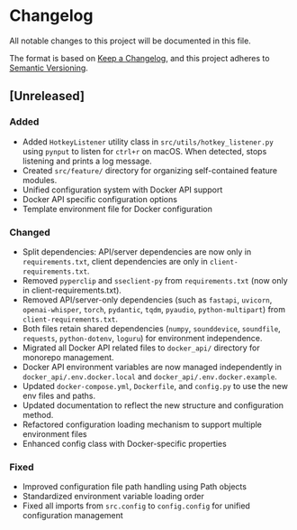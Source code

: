 # Changelog

All notable changes to this project will be documented in this file.

The format is based on [Keep a Changelog](https://keepachangelog.com/en/1.0.0/), and this project adheres to [Semantic Versioning](https://semver.org/spec/v2.0.0.html).

## [Unreleased]
### Added
- Added `HotkeyListener` utility class in `src/utils/hotkey_listener.py` using `pynput` to listen for `ctrl+r` on macOS. When detected, stops listening and prints a log message.
- Created `src/feature/` directory for organizing self-contained feature modules.
- Unified configuration system with Docker API support
- Docker API specific configuration options
- Template environment file for Docker configuration
### Changed
- Split dependencies: API/server dependencies are now only in `requirements.txt`, client dependencies are only in `client-requirements.txt`.
- Removed `pyperclip` and `sseclient-py` from `requirements.txt` (now only in client-requirements.txt).
- Removed API/server-only dependencies (such as `fastapi`, `uvicorn`, `openai-whisper`, `torch`, `pydantic`, `tqdm`, `pyaudio`, `python-multipart`) from `client-requirements.txt`.
- Both files retain shared dependencies (`numpy`, `sounddevice`, `soundfile`, `requests`, `python-dotenv`, `loguru`) for environment independence.
- Migrated all Docker API related files to `docker_api/` directory for monorepo management.
- Docker API environment variables are now managed independently in `docker_api/.env.docker.local` and `docker_api/.env.docker.example`.
- Updated `docker-compose.yml`, `Dockerfile`, and `config.py` to use the new env files and paths.
- Updated documentation to reflect the new structure and configuration method.
- Refactored configuration loading mechanism to support multiple environment files
- Enhanced config class with Docker-specific properties
### Fixed
- Improved configuration file path handling using Path objects
- Standardized environment variable loading order
- Fixed all imports from `src.config` to `config.config` for unified configuration management 